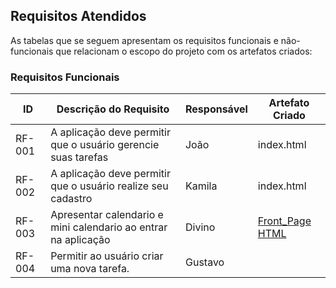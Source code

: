 ## Requisitos Atendidos

As tabelas que se seguem apresentam os requisitos funcionais e não-funcionais que relacionam o escopo do projeto com os artefatos criados:

### Requisitos Funcionais

|ID    | Descrição do Requisito | Responsável | Artefato Criado |
|------|------------------------|------------|-----------------|
|RF-001| A aplicação deve permitir que o usuário gerencie suas tarefas | João | index.html |
|RF-002| A aplicação deve permitir que o usuário realize seu cadastro | Kamila | index.html |
|RF-003| Apresentar calendario e mini calendario ao entrar na aplicação| Divino | [Front_Page HTML](https://github.com/ICEI-PUC-Minas-PMV-SI/pmv-si-2025-1-pe1-t7-taskmanager/tree/main/src/front_page)|
|RF-004| Permitir ao usuário criar uma nova tarefa.                    | Gustavo| |[Dashboard HTML](https://github.com/ICEI-PUC-Minas-PMV-SI/pmv-si-2025-1-pe1-t7-taskmanager/blob/main/src/newtask/index.html)   |


